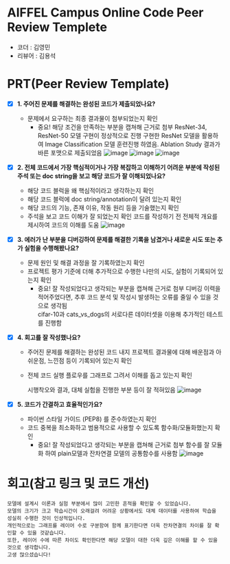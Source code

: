# AIFFEL Campus Online Code Peer Review Templete
- 코더 : 김영민
- 리뷰어 : 김용석

# PRT(Peer Review Template)
- [X]  **1. 주어진 문제를 해결하는 완성된 코드가 제출되었나요?**
    - 문제에서 요구하는 최종 결과물이 첨부되었는지 확인
        - 중요! 해당 조건을 만족하는 부분을 캡쳐해 근거로 첨부
          ResNet-34, ResNet-50 모델 구현이 정상적으로 진행
          구현한 ResNet 모델을 활용하여 Image Classification 모델 훈련진행 하였음.
          Ablation Study 결과가 바른 포맷으로 제출되었음
        ![image](https://github.com/user-attachments/assets/b7ec8f5a-5e17-4164-9fb3-1c3c8e8e05b2)
        ![image](https://github.com/user-attachments/assets/b8a6f2de-8a8a-42a7-9f9a-036aeb154e76)
        ![image](https://github.com/user-attachments/assets/21d9639e-b693-4d09-9458-f5a9cd9d3057)


- [X]  **2. 전체 코드에서 가장 핵심적이거나 가장 복잡하고 이해하기 어려운 부분에 작성된 
주석 또는 doc string을 보고 해당 코드가 잘 이해되었나요?**
    - 해당 코드 블럭을 왜 핵심적이라고 생각하는지 확인
    - 해당 코드 블럭에 doc string/annotation이 달려 있는지 확인
    - 해당 코드의 기능, 존재 이유, 작동 원리 등을 기술했는지 확인
    - 주석을 보고 코드 이해가 잘 되었는지 확인
    코드를 작성하기 전 전체적 개요를 제시하여 코드의 이해를 도움
    ![image](https://github.com/user-attachments/assets/5115283a-ebea-430f-9ea9-0f1e54ef3bf9)
 
        
- [x]  **3. 에러가 난 부분을 디버깅하여 문제를 해결한 기록을 남겼거나
새로운 시도 또는 추가 실험을 수행해봤나요?**
    - 문제 원인 및 해결 과정을 잘 기록하였는지 확인
    - 프로젝트 평가 기준에 더해 추가적으로 수행한 나만의 시도, 
    실험이 기록되어 있는지 확인
        - 중요! 잘 작성되었다고 생각되는 부분을 캡쳐해 근거로 첨부
    디버깅 이력을 적어주었다면, 추후 코드 분석 및 작성시 발생하는 오류를 줄일 수 있을 것으로 생각됨  
    cifar-10과 cats_vs_dogs의 서로다른 데이터셋을 이용해 추가적인 테스트를 진행함
        
- [X]  **4. 회고를 잘 작성했나요?**
    - 주어진 문제를 해결하는 완성된 코드 내지 프로젝트 결과물에 대해
    배운점과 아쉬운점, 느낀점 등이 기록되어 있는지 확인
    - 전체 코드 실행 플로우를 그래프로 그려서 이해를 돕고 있는지 확인
       
        시행착오와 결과, 대체 실험을 진행한 부분 등이 잘 적혀있음
        ![image](https://github.com/user-attachments/assets/e44a8cba-36ca-4dd9-9e92-6835762c0f23)

- [X]  **5. 코드가 간결하고 효율적인가요?**
    - 파이썬 스타일 가이드 (PEP8) 를 준수하였는지 확인
    - 코드 중복을 최소화하고 범용적으로 사용할 수 있도록 함수화/모듈화했는지 확인
        - 중요! 잘 작성되었다고 생각되는 부분을 캡쳐해 근거로 첨부
          함수를 잘 모듈화 하여 plain모델과 잔차연결 모델의 공통함수를 사용함
          ![image](https://github.com/user-attachments/assets/7b658729-caa2-4b68-b471-c939dd708db6)
 


# 회고(참고 링크 및 코드 개선)
```
모델에 설계시 이론과 실험 부분에서 많이 고민한 흔적을 확인할 수 있었습니다.
모델의 크기가 크고 학습시간이 오래걸려 어려운 상황에서도 대체 데이터를 사용하여 학습을 성실히 수행한 것이 인상적입니다.
개인적으로는 그래프를 레이어 수로 구분함여 함께 표기한다면 더욱 잔차연결의 차이를 잘 확인할 수 있을 것같습니다.
또한, 레이어 수에 따른 차이도 확인한다면 해당 모델이 대한 더욱 깊은 이해를 할 수 있을 것으로 생각합니다.
고생 많으셨습니다!  
```
